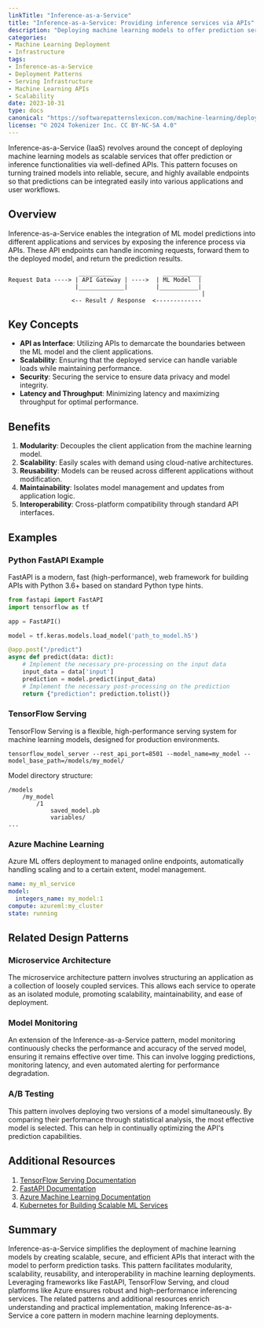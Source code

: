 ```yaml
---
linkTitle: "Inference-as-a-Service"
title: "Inference-as-a-Service: Providing inference services via APIs"
description: "Deploying machine learning models to offer prediction services efficiently and scalably via API interfaces."
categories:
- Machine Learning Deployment
- Infrastructure
tags:
- Inference-as-a-Service
- Deployment Patterns
- Serving Infrastructure
- Machine Learning APIs
- Scalability
date: 2023-10-31
type: docs
canonical: "https://softwarepatternslexicon.com/machine-learning/deployment-patterns/serving-infrastructure/inference-as-a-service"
license: "© 2024 Tokenizer Inc. CC BY-NC-SA 4.0"
---
```



Inference-as-a-Service (IaaS) revolves around the concept of deploying machine learning models as scalable services that offer prediction or inference functionalities via well-defined APIs. This pattern focuses on turning trained models into reliable, secure, and highly available endpoints so that predictions can be integrated easily into various applications and user workflows.


## Overview

Inference-as-a-Service enables the integration of ML model predictions into different applications and services by exposing the inference process via APIs. These API endpoints can handle incoming requests, forward them to the deployed model, and return the prediction results.

```
                    __________              ___________
Request Data ----> | API Gateway | ---->  | ML Model  |
                   |_____________|        |___________|
                                                       |
                  <-- Result / Response  <-------------
```

## Key Concepts

- **API as Interface**: Utilizing APIs to demarcate the boundaries between the ML model and the client applications.
- **Scalability**: Ensuring that the deployed service can handle variable loads while maintaining performance.
- **Security**: Securing the service to ensure data privacy and model integrity.
- **Latency and Throughput**: Minimizing latency and maximizing throughput for optimal performance.

## Benefits

1. **Modularity**: Decouples the client application from the machine learning model.
2. **Scalability**: Easily scales with demand using cloud-native architectures.
3. **Reusability**: Models can be reused across different applications without modification.
4. **Maintainability**: Isolates model management and updates from application logic.
5. **Interoperability**: Cross-platform compatibility through standard API interfaces.

## Examples

### Python FastAPI Example

FastAPI is a modern, fast (high-performance), web framework for building APIs with Python 3.6+ based on standard Python type hints.

```python
from fastapi import FastAPI
import tensorflow as tf

app = FastAPI()

model = tf.keras.models.load_model('path_to_model.h5')

@app.post("/predict")
async def predict(data: dict):
    # Implement the necessary pre-processing on the input data
    input_data = data['input']
    prediction = model.predict(input_data)
    # Implement the necessary post-processing on the prediction
    return {"prediction": prediction.tolist()}
```

### TensorFlow Serving

TensorFlow Serving is a flexible, high-performance serving system for machine learning models, designed for production environments.

```shell
tensorflow_model_server --rest_api_port=8501 --model_name=my_model --model_base_path=/models/my_model/
```

Model directory structure:
```
/models
    /my_model
        /1
            saved_model.pb
            variables/
...
```

### Azure Machine Learning

Azure ML offers deployment to managed online endpoints, automatically handling scaling and to a certain extent, model management.

```yaml
name: my_ml_service
model:
  integers_name: my_model:1
compute: azureml:my_cluster
state: running
```

## Related Design Patterns

### Microservice Architecture
The microservice architecture pattern involves structuring an application as a collection of loosely coupled services. This allows each service to operate as an isolated module, promoting scalability, maintainability, and ease of deployment.

### Model Monitoring
An extension of the Inference-as-a-Service pattern, model monitoring continuously checks the performance and accuracy of the served model, ensuring it remains effective over time. This can involve logging predictions, monitoring latency, and even automated alerting for performance degradation.

### A/B Testing
This pattern involves deploying two versions of a model simultaneously. By comparing their performance through statistical analysis, the most effective model is selected. This can help in continually optimizing the API's prediction capabilities.

## Additional Resources

1. [TensorFlow Serving Documentation](https://www.tensorflow.org/tfx/guide/serving)
2. [FastAPI Documentation](https://fastapi.tiangolo.com)
3. [Azure Machine Learning Documentation](https://docs.microsoft.com/en-us/azure/machine-learning/)
4. [Kubernetes for Building Scalable ML Services](https://kubernetes.io/docs/concepts/overview/what-is-kubernetes/)

## Summary

Inference-as-a-Service simplifies the deployment of machine learning models by creating scalable, secure, and efficient APIs that interact with the model to perform prediction tasks. This pattern facilitates modularity, scalability, reusability, and interoperability in machine learning deployments. Leveraging frameworks like FastAPI, TensorFlow Serving, and cloud platforms like Azure ensures robust and high-performance inferencing services. The related patterns and additional resources enrich understanding and practical implementation, making Inference-as-a-Service a core pattern in modern machine learning deployments.
